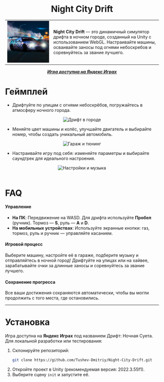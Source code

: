 <div align="center">
    <h1>Night City Drift</h1>
</div>

<table style="margin-left: auto; margin-right: auto; width: 100%; border: none;">
<tr>
    <td style="text-align: center; width: 30%; border: none;">
        <img src="README/logo.png" alt="Логотип Night City Drift" width="400">
    </td>
    <td style="text-align: left; vertical-align: middle; width: 70%; border: none;">
        <strong>Night City Drift</strong> — это динамичный симулятор дрифта в ночном городе, созданный на Unity с использованием WebGL. Настраивайте машины, осваивайте заносы под огнями небоскребов и соревнуйтесь за звание лучшего.
    </td>
</tr>
</table>

<div align="center">
    <i><a href="https://yandex.ru/games/app/418881?lang=ru"><strong>Игра доступна на Яндекс Играх</strong></a></i>
</div>

<div align="left">
    <h1>Геймплей</h1>
</div>

- Дрифтуйте по улицам с огнями небоскрёбов, погружайтесь в атмосферу ночного города.

<div align="center">
    <img src="README/driftG1.gif" alt="Дрифт в городе" width="350"/>
</div>

- Меняйте цвет машины и колёс, улучшайте двигатель и выбирайте номер, чтобы создать уникальный автомобиль.

<div align="center">
    <img src="README/driftG2.gif" alt="Гараж и тюнинг" width="350"/>
</div>

- Настраивайте игру под себя: изменяйте параметры и выбирайте саундтрек для идеального настроения.

<div align="center">
    <img src="README/driftG3.gif" alt="Настройки и музыка" width="350"/>
</div>

<div align="center">⠀</div>

<div align="left">
    <h1>FAQ</h1>
</div>

#### Управление
- **На ПК**: Передвижение на WASD. Для дрифта используйте **Пробел** (ручник). Тормоз — **S**, руль — **A** и **D**.  
- **На мобильных устройствах**: Используйте экранные кнопки: газ, тормоз, руль и ручник — управляйте касанием.

#### Игровой процесс
Выберите машину, настройте её в гараже, подберите музыку и отправляйтесь в ночной город! Дрифтуйте на улицах или на хайвее, зарабатывайте очки за длинные заносы и соревнуйтесь за звание лучшего.

#### Сохранение прогресса
Все ваши достижения сохраняются автоматически, чтобы вы могли продолжить с того места, где остановились.

---

<div align="left">
    <h1>Установка</h1>
</div>

<div align="left">
Игра доступна на <strong>Яндекс Играх</strong> под названием Дрифт: Ночная Суета. Для локальной разработки или тестирования:

1. Склонируйте репозиторий:
   ```bash
   git clone https://github.com/Tushev-Dmitriy/Night-City-Drift.git
2. Откройте проект в Unity (рекомендуемая версия: 2022.3.55f1).
3. Выберите сцену <code>init</code> и запустите её.
</div>
